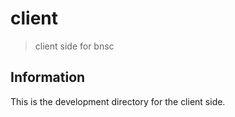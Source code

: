 # client

> client side for bnsc

## Information

This is the development directory for the client side.
